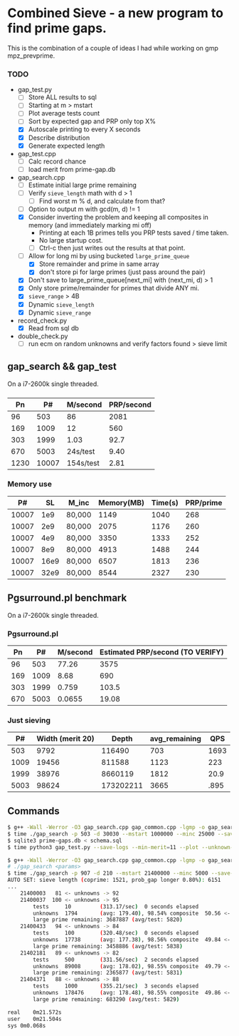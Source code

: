 # Combined Sieve - a new program to find prime gaps.

This is the combination of a couple of ideas I had while working on gmp mpz\_prevprime.

### TODO

* gap\_test.py
  * [ ] Store ALL results to sql
  * [ ] Starting at m > mstart
  * [ ] Plot average tests count
  * [ ] Sort by expected gap and PRP only top X%
  * [x] Autoscale printing to every X seconds
  * [x] Describe distribution
  * [x] Generate expected length
* gap\_test.cpp
  * [ ] Calc record chance
  * [ ] load merit from prime-gap.db
* gap\_search.cpp
  * [ ] Estimate initial large prime remaining
  * [ ] Verify `sieve_length` math with d > 1
    * [ ] Find worst m % d, and calculate from that?
  * [ ] Option to output m with gcd(m, d) != 1
  * [x] Consider inverting the problem and keeping all composites in memory (and immediately marking mi off)
    * Printing at each 1B primes tells you PRP tests saved / time taken.
    * No large startup cost.
    * [ ] Ctrl-c then just writes out the results at that point.
  * [ ] Allow for long mi by using bucketed `large_prime_queue`
    * [x] Store remainder and prime in same array
    * [x] don't store pi for large primes (just pass around the pair)
  * [x] Don't save to large\_prime\_queue[next\_mi] with (next\_mi, d) > 1
  * [x] Only store prime/remainder for primes that divide ANY mi.
  * [x] `sieve_range` > 4B
  * [x] Dynamic `sieve_length`
  * [x] Dynamic `sieve_range`
* record\_check.py
  * [x] Read from sql db
* double\_check.py
  * [ ] run ecm on random unknowns and verify factors found > sieve limit

## gap\_search && gap\_test
On a i7-2600k single threaded.

###

| Pn   | P#    | M/second  | PRP/second |
|------|-------|-----------|------------|
| 96   | 503   | 86        | 2081       |
| 169  | 1009  | 12        | 560        |
| 303  | 1999  | 1.03      | 92.7       |
| 670  | 5003  | 24s/test  | 9.40       |
| 1230 | 10007 | 154s/test | 2.81       |

### Memory use

| P#    | SL   | M\_inc   | Memory(MB) | Time(s) | PRP/prime |
|-------|------|----------|------------|---------|-----------|
| 10007 |  1e9 | 80,000   | 1149       | 1040    | 268       |
| 10007 |  2e9 | 80,000   | 2075       | 1176    | 260       |
| 10007 |  4e9 | 80,000   | 3350       | 1333    | 252       |
| 10007 |  8e9 | 80,000   | 4913       | 1488    | 244       |
| 10007 | 16e9 | 80,000   | 6507       | 1813    | 236       |
| 10007 | 32e9 | 80,000   | 8544       | 2327    | 230       |

## Pgsurround.pl benchmark
On a i7-2600k single threaded.

### Pgsurround.pl

| Pn   | P#    | M/second      | Estimated PRP/second (TO VERIFY) |
|------|-------|---------------|----------------------------------|
| 96   | 503   | 77.26         | 3575                             |
| 169  | 1009  | 8.68          | 690                              |
| 303  | 1999  | 0.759         | 103.5                            |
| 670  | 5003  | 0.0655        | 19.08                            |

### Just sieving

|  P#   | Width (merit 20)  | Depth     | avg\_remaining | QPS  |
|-------|-------------------|-----------|----------------|------|
| 503   | 9792              | 116490    | 703            | 1693 |
| 1009  | 19456             | 811588    | 1123           | 223  |
| 1999  | 38976             | 8660119   | 1812           | 20.9 |
| 5003  | 98624             | 173202211 | 3665           | .895 |


## Commands

```bash
$ g++ -Wall -Werror -O3 gap_search.cpp gap_common.cpp -lgmp -o gap_search
$ time ./gap_search -p 503 -d 30030 --mstart 1000000 --minc 25000 --save-unknowns --sieve-only --sieve-range 10000
$ sqlite3 prime-gaps.db < schema.sql
$ time python3 gap_test.py --save-logs --min-merit=11 --plot --unknown-filename 1000000_503_30030_25000_s3181_l10000M.txt
```

```bash
$ g++ -Wall -Werror -O3 gap_search.cpp gap_common.cpp -lgmp -o gap_search
# ./gap_search <params>
$ time ./gap_search -p 907 -d 210 --mstart 21400000 --minc 5000 --save-unknowns --sieve-only --sieve-range 1000
AUTO SET: sieve length (coprime: 1521, prob_gap longer 0.80%): 6151
...
	21400003   81 <- unknowns -> 92
	21400037  100 <- unknowns -> 95
	    tests     10         (313.17/sec)  0 seconds elapsed
	    unknowns  1794       (avg: 179.40), 98.54% composite  50.56 <- % -> 49.44%
	    large prime remaining: 3687887 (avg/test: 5820)
	21400433   94 <- unknowns -> 84
	    tests     100        (320.48/sec)  0 seconds elapsed
	    unknowns  17738      (avg: 177.38), 98.56% composite  49.84 <- % -> 50.16%
	    large prime remaining: 3458886 (avg/test: 5838)
	21402181   89 <- unknowns -> 82
	    tests     500        (331.56/sec)  2 seconds elapsed
	    unknowns  89008      (avg: 178.02), 98.55% composite  49.79 <- % -> 50.21%
	    large prime remaining: 2365877 (avg/test: 5831)
	21404371   88 <- unknowns -> 88
	    tests     1000       (355.21/sec)  3 seconds elapsed
	    unknowns  178476     (avg: 178.48), 98.55% composite  49.86 <- % -> 50.14%
	    large prime remaining: 683290 (avg/test: 5829)

real	0m21.572s
user	0m21.504s
sys	0m0.068s
```
